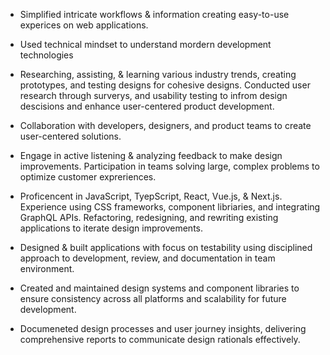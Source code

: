- Simplified intricate workflows & information creating easy-to-use experices on web applications.

- Used technical mindset to understand mordern development technologies

- Researching, assisting, & learning various industry trends, creating prototypes, and testing designs for cohesive designs.
  Conducted user research through surverys, and usability testing to infrom design descisions and enhance user-centered product development.

- Collaboration with developers, designers, and product teams to create user-centered solutions.

- Engage in active listening & analyzing feedback to make design improvements. Participation in teams solving large, complex problems to optimize customer expreriences.

- Proficencent in JavaScript, TyepScript, React, Vue.js, & Next.js. Experience using CSS frameworks, component libriaries, and integrating GraphQL APIs.
  Refactoring, redesigning, and rewriting existing applications to iterate design improvements.

- Designed & built applications with focus on testability using disciplined approach to development, review, and documentation in team environment.

- Created and maintained design systems and component libraries to ensure consistency across all platforms and scalability for future development.

- Documeneted design processes and user journey insights, delivering comprehensive reports to communicate design rationals effectively.
